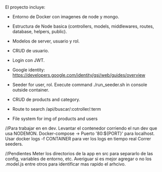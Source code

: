 El proyecto incluye:

- Entorno de Docker con imagenes de node y mongo.
- Estructura de Node basica (controllers, models, middlewares, routes, database, helpers, public).
- Modelos de server, usuario y rol.
- CRUD de usuario.
- Login con JWT.

- Google identity: https://developers.google.com/identity/gsi/web/guides/overview

- Seeder for user, rol. Execute command ./run_seeder.sh in console outside container.

- CRUD de products and category.
- Route to search /api/buscar/:cotroller/:term

- File system for img of products and users

//Para trabajar en en dev.
Levantar el contenedor corriendo el run dev que usa NODEMON.
Docker-compose -> Puerto '80:${PORT}' para localhost.
Usar docker logs -f CONTAINER para ver los logs en tiempo real
Correr seeders.

//Pendientes
Meter los directorios de la app en src para separarlo de las config, variables de entorno, etc.
Averiguar si es mejor agregar o no los .model.js entre otros para identificar mas rapido el arhcivo.
